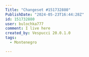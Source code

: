 ```yaml
---
Title: "Changeset #151732880"
PublishDate: "2024-05-23T16:44:28Z"
id: 151732880
user: bulochka777
comment: I live here
created_by: Vespucci 20.0.1.0
tags:
  - Montenegro

---
```


